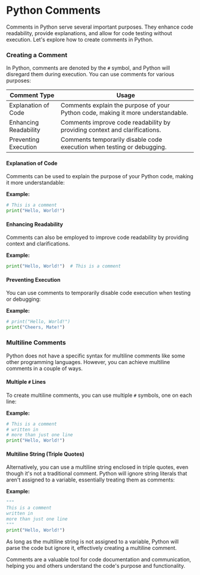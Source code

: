 # Python Comments

Comments in Python serve several important purposes. They enhance code readability, provide explanations, and allow for code testing without execution. Let's explore how to create comments in Python.

### Creating a Comment

In Python, comments are denoted by the `#` symbol, and Python will disregard them during execution. You can use comments for various purposes:

| **Comment Type**      | **Usage**                                                                        |
| --------------------- | -------------------------------------------------------------------------------- |
| Explanation of Code   | Comments explain the purpose of your Python code, making it more understandable. |
| Enhancing Readability | Comments improve code readability by providing context and clarifications.       |
| Preventing Execution  | Comments temporarily disable code execution when testing or debugging.           |

#### Explanation of Code

Comments can be used to explain the purpose of your Python code, making it more understandable:

**Example:**

```python
# This is a comment
print("Hello, World!")
```

#### Enhancing Readability

Comments can also be employed to improve code readability by providing context and clarifications.

**Example:**

```python
print("Hello, World!")  # This is a comment
```

#### Preventing Execution

You can use comments to temporarily disable code execution when testing or debugging:

**Example:**

```python
# print("Hello, World!")
print("Cheers, Mate!")
```

### Multiline Comments

Python does not have a specific syntax for multiline comments like some other programming languages. However, you can achieve multiline comments in a couple of ways.

#### Multiple `#` Lines

To create multiline comments, you can use multiple `#` symbols, one on each line:

**Example:**

```python
# This is a comment
# written in
# more than just one line
print("Hello, World!")
```

#### Multiline String (Triple Quotes)

Alternatively, you can use a multiline string enclosed in triple quotes, even though it's not a traditional comment. Python will ignore string literals that aren't assigned to a variable, essentially treating them as comments:

**Example:**

```python
"""
This is a comment
written in
more than just one line
"""
print("Hello, World!")
```

As long as the multiline string is not assigned to a variable, Python will parse the code but ignore it, effectively creating a multiline comment.

Comments are a valuable tool for code documentation and communication, helping you and others understand the code's purpose and functionality.
